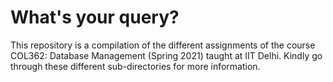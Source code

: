 # What's your query?

This repository is a compilation of the different assignments of the course COL362: Database Management (Spring 2021) taught at IIT Delhi. Kindly go through these different sub-directories for more information.
